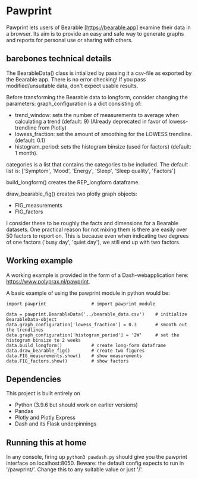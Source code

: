 # Pawprint
Pawprint lets users of Bearable [https://bearable.app] examine their data in a browser. Its aim is to provide an easy and safe way to generate graphs and reports for personal use or sharing with others.

## barebones technical details
The BearableData() class is intialized by passing it a csv-file as exported by the Bearable app. There is no error checking! If you pass modified/unsuitable data, don't expect usable results.

Before transforming the Bearable data to longform, consider changing the parameters:
graph_configuration is a dict consisting of:
- trend_window: sets the number of measurements to average when calculating a trend (default: 9) (Already deprecated in favor of lowess-trendline from Plotly)
- lowess_fraction: set the amount of smoothing for the LOWESS trendline. (default: 0.1)
- histogram_period: sets the histogram binsize (used for factors) (default: 1 month).

categories is a list that contains the categories to be included. The default list is:
['Symptom', 'Mood', 'Energy', 'Sleep', 'Sleep quality', 'Factors']

build_longform() creates the REP_longform dataframe.

draw_bearable_fig() creates two plotly graph objects:
 - FIG_measurements
 - FIG_factors

I consider these to be roughly the facts and dimensions for a Bearable datasets. One practical reason for not mixing them is there are easily over 50 factors to report on. This is because even when indicating two degrees of one factors ('busy day', 'quiet day'), we still end up with two factors.

## Working example
A working example is provided in the form of a Dash-webapplication here: https://www.polyprax.nl/pawprint.

A basic example of using the pawprint module in python would be:

```
import pawprint                 # import pawprint module

data = pawprint.BearableData('../bearable_data.csv')    # initialize BearableData-object
data.graph_configuration['lowess_fraction'] = 0.3       # smooth out the trendlines
data.graph_configuration['histogram_period'] = '2W'     # set the histogram binsize to 2 weeks
data.build_longform()           # create long-form dataframe
data.draw_bearable_fig()        # create two figures
data.FIG_measurements.show()    # show measurements
data.FIG_factors.show()         # show factors
```

## Dependencies
This project is built entirely on 
- Python (3.9.6 but should work on earlier versions)
- Pandas
- Plotly and Plotly Express
- Dash and its Flask underpinnings

## Running this at home
In any console, firing up ```python3 pawdash.py``` should give you the pawprint interface on localhost:8050. Beware: the default config expects to run in '/pawprint/'. Change this to any suitable value or just '/'.


